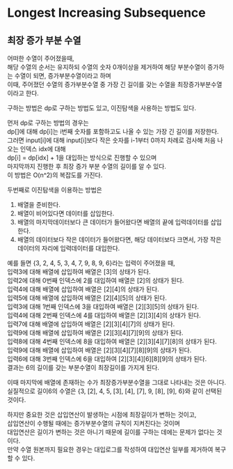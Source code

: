 # Longest Increasing Subsequence

## 최장 증가 부분 수열

어떠한 수열이 주어졌을때,<br/>
해당 수열의 순서는 유지하되 수열의 숫자 0개이상을 제거하여 해당 부분수열이 증가하는 수열이 되면, 증가부분수열이라고 하며<br/>
이때, 주어졌던 수열의 증가부분수열 중 가장 긴 길이를 갖는 수열을 최장증가부분수열이라고 한다.

구하는 방법은 dp로 구하는 방법도 있고, 이진탐색을 사용하는 방법도 있다.

먼저 dp로 구하는 방법의 경우는<br/>
dp[]에 대해 dp[i]는 i번째 숫자를 포함하고도 나올 수 있는 가장 긴 길이를 저장한다.<br/>
그러면 input[i]에 대해 input[i]보다 작은 숫자를 i-1부터 0까지 차례로 검사해 처음 나오는 인덱스 idx에 대해<br/>
dp[i] = dp[idx] + 1을 대입하는 방식으로 진행할 수 있으며<br/>
마지막까지 진행한 후 최장 증가 부분 수열의 길이를 알 수 있다.<br/>
이 방법은 O(n^2)의 복잡도를 가진다.

두번째로 이진탐색을 이용하는 방법은
1. 배열을 준비한다.
2. 배열이 비어있다면 데이터를 삽입한다.
3. 배열의 마지막데이터보다 큰 데이터가 들어왔다면 배열의 끝에 입력데이터를 삽입한다.
4. 배열의 데이터보다 작은 데이터가 들어왔다면, 해당 데이터보다 크면서, 가장 작은 데이터의 자리에 입력데이터를 대입한다.

예를 들면 {3, 2, 4, 5, 3, 4, 7, 9, 8, 9, 6}라는 입력이 주어졌을 때, <br/>
입력3에 대해 배열에 삽입하여 배열은 [3]의 상태가 된다.<br/>
입력2에 대해 0번째 인덱스에 2를 대입하여 배열은 [2]의 상태가 된다.<br/>
입력4에 대해 배열에 삽입하여 배열은 [2][4]의 상태가 된다.<br/>
입력5에 대해 배열에 삽입하여 배열은 [2][4][5]의 상태가 된다.<br/>
입력3에 대해 1번째 인덱스에 3을 대입하여 배열은 [2][3][5]의 상태가 된다.<br/>
입력4에 대해 2번째 인덱스에 4를 대입하여 배열은 [2][3][4]의 상태가 된다.<br/>
입력7에 대해 배열에 삽입하여 배열은 [2][3][4][7]의 상태가 된다.<br/>
입력9에 대해 배열에 삽입하여 배열은 [2][3][4][7][9]의 상태가 된다.<br/>
입력8에 대해 4번째 인덱스에 8을 대입하여 배열은 [2][3][4][7][8]의 상태가 된다.<br/>
입력9에 대해 배열에 삽입하여 배열은 [2][3][4][7][8][9]의 상태가 된다.<br/>
입력6에 대해 3번째 인덱스에 6을 대입하여 [2][3][4][6][8][9]의 상태가 된다.<br/>
결과는 6의 길이를 갖는 부분수열이 최장길이를 가지게 된다.<br/>

이때 마지막에 배열에 존재하는 수가 최장증가부분수열을 그대로 나타내는 것은 아니다.<br/>
실질적으로 길이6의 수열은 {3, [2], 4, 5, [3], [4], [7], 9, [8], [9], 6}와 같이 선택된 것이다.<br/>

하지만 중요한 것은 삽입연산이 발생하는 시점에 최장길이가 변하는 것이고,<br/>
삽입연산이 수행될 때에는 증가부분수열의 규칙이 지켜진다는 것이며<br/>
대입연산은 길이가 변하는 것은 아니기 때문에 길이를 구하는 데에는 문제가 없다는 것이다.<br/>
만약 수열 원본까지 필요한 경우는 대입로그를 작성하여 대입연산 일부를 제거하여 복구할 수 있다.

